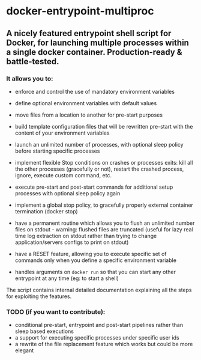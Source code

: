 # docker-entrypoint-multiproc
## A nicely featured entrypoint shell script for Docker, for launching multiple processes within a single docker container. Production-ready & battle-tested.

### It allows you to:

- enforce and control the use of mandatory environment variables

- define optional environment variables with default values

- move files from a location to another for pre-start purposes

- build template configuration files that will be rewritten pre-start with the content of your environment variables

- launch an unlimited number of processes, with optional sleep policy before starting specific processes

- implement flexible Stop conditions on crashes or processes exits: kill all the other processes (gracefully or not), restart the crashed process, ignore, execute custom command, etc.

- execute pre-start and post-start commands for additional setup processes with optional sleep policy again

- implement a global stop policy, to gracefully properly external container termination (docker stop)

- have a permanent routine which allows you to flush an unlimited number files on stdout - warning: flushed files are truncated (useful for lazy real time log extraction on stdout rather than trying to change application/servers configs to print on stdout)

- have a RESET feature, allowing you to execute specific set of commands only when you define a specific environment variable

- handles arguments on `docker run` so that you can start any other entrypoint at any time (eg: to start a shell)

The script contains internal detailed documentation explaining all the steps for exploiting the features.

### TODO (if you want to contribute):

- conditional pre-start, entrypoint and post-start pipelines rather than sleep based executions
- a support for executing specific processes under specific user ids
- a rewrite of the file replacement feature which works but could be more elegant
